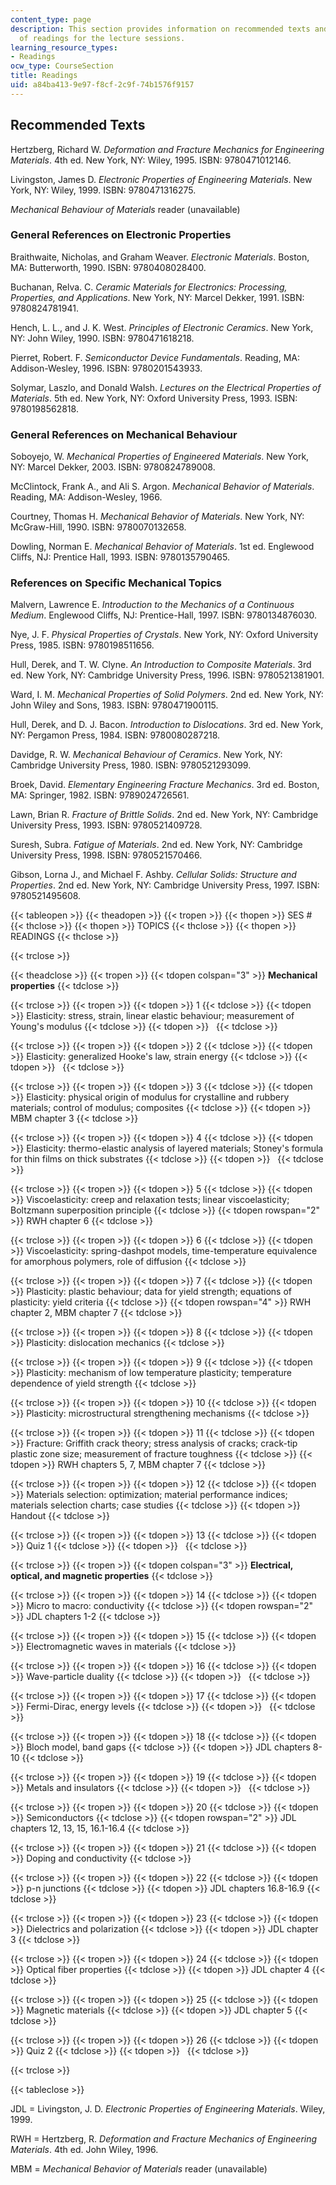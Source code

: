 ```yaml
---
content_type: page
description: This section provides information on recommended texts and the schedule
  of readings for the lecture sessions.
learning_resource_types:
- Readings
ocw_type: CourseSection
title: Readings
uid: a84ba413-9e97-f8cf-2c9f-74b1576f9157
---
```


Recommended Texts
-----------------

Hertzberg, Richard W. _Deformation and Fracture Mechanics for Engineering Materials_. 4th ed. New York, NY: Wiley, 1995. ISBN: 9780471012146.

Livingston, James D. _Electronic Properties of Engineering Materials_. New York, NY: Wiley, 1999. ISBN: 9780471316275.

_Mechanical Behaviour of Materials_ reader (unavailable)

### General References on Electronic Properties

Braithwaite, Nicholas, and Graham Weaver. _Electronic Materials_. Boston, MA: Butterworth, 1990. ISBN: 9780408028400.

Buchanan, Relva. C. _Ceramic Materials for Electronics: Processing, Properties, and Applications_. New York, NY: Marcel Dekker, 1991. ISBN: 9780824781941.

Hench, L. L., and J. K. West. _Principles of Electronic Ceramics_. New York, NY: John Wiley, 1990. ISBN: 9780471618218.

Pierret, Robert. F. _Semiconductor Device Fundamentals_. Reading, MA: Addison-Wesley, 1996. ISBN: 9780201543933.

Solymar, Laszlo, and Donald Walsh. _Lectures on the Electrical Properties of Materials_. 5th ed. New York, NY: Oxford University Press, 1993. ISBN: 9780198562818.

### General References on Mechanical Behaviour

Soboyejo, W. _Mechanical Properties of Engineered Materials_. New York, NY: Marcel Dekker, 2003. ISBN: 9780824789008.

McClintock, Frank A., and Ali S. Argon. _Mechanical Behavior of Materials_. Reading, MA: Addison-Wesley, 1966.

Courtney, Thomas H. _Mechanical Behavior of Materials_. New York, NY: McGraw-Hill, 1990. ISBN: 9780070132658.

Dowling, Norman E. _Mechanical Behavior of Materials_. 1st ed. Englewood Cliffs, NJ: Prentice Hall, 1993. ISBN: 9780135790465.

### References on Specific Mechanical Topics

Malvern, Lawrence E. _Introduction to the Mechanics of a Continuous Medium_. Englewood Cliffs, NJ: Prentice-Hall, 1997. ISBN: 9780134876030.

Nye, J. F. _Physical Properties of Crystals_. New York, NY: Oxford University Press, 1985. ISBN: 9780198511656.

Hull, Derek, and T. W. Clyne. _An Introduction to Composite Materials_. 3rd ed. New York, NY: Cambridge University Press, 1996. ISBN: 9780521381901.

Ward, I. M. _Mechanical Properties of Solid Polymers_. 2nd ed. New York, NY: John Wiley and Sons, 1983. ISBN: 9780471900115.

Hull, Derek, and D. J. Bacon. _Introduction to Dislocations_. 3rd ed. New York, NY: Pergamon Press, 1984. ISBN: 9780080287218.

Davidge, R. W. _Mechanical Behaviour of Ceramics_. New York, NY: Cambridge University Press, 1980. ISBN: 9780521293099.

Broek, David. _Elementary Engineering Fracture Mechanics_. 3rd ed. Boston, MA: Springer, 1982. ISBN: 9789024726561.

Lawn, Brian R. _Fracture of Brittle Solids_. 2nd ed. New York, NY: Cambridge University Press, 1993. ISBN: 9780521409728.

Suresh, Subra. _Fatigue of Materials_. 2nd ed. New York, NY: Cambridge University Press, 1998. ISBN: 9780521570466.

Gibson, Lorna J., and Michael F. Ashby. _Cellular Solids: Structure and Properties_. 2nd ed. New York, NY: Cambridge University Press, 1997. ISBN: 9780521495608.

{{< tableopen >}}
{{< theadopen >}}
{{< tropen >}}
{{< thopen >}}
SES #
{{< thclose >}}
{{< thopen >}}
TOPICS
{{< thclose >}}
{{< thopen >}}
READINGS
{{< thclose >}}

{{< trclose >}}

{{< theadclose >}}
{{< tropen >}}
{{< tdopen colspan="3" >}}
**Mechanical properties**
{{< tdclose >}}

{{< trclose >}}
{{< tropen >}}
{{< tdopen >}}
1
{{< tdclose >}}
{{< tdopen >}}
Elasticity: stress, strain, linear elastic behaviour; measurement of Young's modulus
{{< tdclose >}}
{{< tdopen >}}
 
{{< tdclose >}}

{{< trclose >}}
{{< tropen >}}
{{< tdopen >}}
2
{{< tdclose >}}
{{< tdopen >}}
Elasticity: generalized Hooke's law, strain energy
{{< tdclose >}}
{{< tdopen >}}
 
{{< tdclose >}}

{{< trclose >}}
{{< tropen >}}
{{< tdopen >}}
3
{{< tdclose >}}
{{< tdopen >}}
Elasticity: physical origin of modulus for crystalline and rubbery materials; control of modulus; composites
{{< tdclose >}}
{{< tdopen >}}
MBM chapter 3
{{< tdclose >}}

{{< trclose >}}
{{< tropen >}}
{{< tdopen >}}
4
{{< tdclose >}}
{{< tdopen >}}
Elasticity: thermo-elastic analysis of layered materials; Stoney's formula for thin films on thick substrates
{{< tdclose >}}
{{< tdopen >}}
 
{{< tdclose >}}

{{< trclose >}}
{{< tropen >}}
{{< tdopen >}}
5
{{< tdclose >}}
{{< tdopen >}}
Viscoelasticity: creep and relaxation tests; linear viscoelasticity; Boltzmann superposition principle
{{< tdclose >}}
{{< tdopen rowspan="2" >}}
RWH chapter 6
{{< tdclose >}}

{{< trclose >}}
{{< tropen >}}
{{< tdopen >}}
6
{{< tdclose >}}
{{< tdopen >}}
Viscoelasticity: spring-dashpot models, time-temperature equivalence for amorphous polymers, role of diffusion
{{< tdclose >}}

{{< trclose >}}
{{< tropen >}}
{{< tdopen >}}
7
{{< tdclose >}}
{{< tdopen >}}
Plasticity: plastic behaviour; data for yield strength; equations of plasticity: yield criteria
{{< tdclose >}}
{{< tdopen rowspan="4" >}}
RWH chapter 2, MBM chapter 7
{{< tdclose >}}

{{< trclose >}}
{{< tropen >}}
{{< tdopen >}}
8
{{< tdclose >}}
{{< tdopen >}}
Plasticity: dislocation mechanics
{{< tdclose >}}

{{< trclose >}}
{{< tropen >}}
{{< tdopen >}}
9
{{< tdclose >}}
{{< tdopen >}}
Plasticity: mechanism of low temperature plasticity; temperature dependence of yield strength
{{< tdclose >}}

{{< trclose >}}
{{< tropen >}}
{{< tdopen >}}
10
{{< tdclose >}}
{{< tdopen >}}
Plasticity: microstructural strengthening mechanisms
{{< tdclose >}}

{{< trclose >}}
{{< tropen >}}
{{< tdopen >}}
11
{{< tdclose >}}
{{< tdopen >}}
Fracture: Griffith crack theory; stress analysis of cracks; crack-tip plastic zone size; measurement of fracture toughness
{{< tdclose >}}
{{< tdopen >}}
RWH chapters 5, 7, MBM chapter 7
{{< tdclose >}}

{{< trclose >}}
{{< tropen >}}
{{< tdopen >}}
12
{{< tdclose >}}
{{< tdopen >}}
Materials selection: optimization; material performance indices; materials selection charts; case studies
{{< tdclose >}}
{{< tdopen >}}
Handout
{{< tdclose >}}

{{< trclose >}}
{{< tropen >}}
{{< tdopen >}}
13
{{< tdclose >}}
{{< tdopen >}}
Quiz 1
{{< tdclose >}}
{{< tdopen >}}
 
{{< tdclose >}}

{{< trclose >}}
{{< tropen >}}
{{< tdopen colspan="3" >}}
**Electrical, optical, and magnetic properties**
{{< tdclose >}}

{{< trclose >}}
{{< tropen >}}
{{< tdopen >}}
14
{{< tdclose >}}
{{< tdopen >}}
Micro to macro: conductivity
{{< tdclose >}}
{{< tdopen rowspan="2" >}}
JDL chapters 1-2
{{< tdclose >}}

{{< trclose >}}
{{< tropen >}}
{{< tdopen >}}
15
{{< tdclose >}}
{{< tdopen >}}
Electromagnetic waves in materials
{{< tdclose >}}

{{< trclose >}}
{{< tropen >}}
{{< tdopen >}}
16
{{< tdclose >}}
{{< tdopen >}}
Wave-particle duality
{{< tdclose >}}
{{< tdopen >}}
 
{{< tdclose >}}

{{< trclose >}}
{{< tropen >}}
{{< tdopen >}}
17
{{< tdclose >}}
{{< tdopen >}}
Fermi-Dirac, energy levels
{{< tdclose >}}
{{< tdopen >}}
 
{{< tdclose >}}

{{< trclose >}}
{{< tropen >}}
{{< tdopen >}}
18
{{< tdclose >}}
{{< tdopen >}}
Bloch model, band gaps
{{< tdclose >}}
{{< tdopen >}}
JDL chapters 8-10
{{< tdclose >}}

{{< trclose >}}
{{< tropen >}}
{{< tdopen >}}
19
{{< tdclose >}}
{{< tdopen >}}
Metals and insulators
{{< tdclose >}}
{{< tdopen >}}
 
{{< tdclose >}}

{{< trclose >}}
{{< tropen >}}
{{< tdopen >}}
20
{{< tdclose >}}
{{< tdopen >}}
Semiconductors
{{< tdclose >}}
{{< tdopen rowspan="2" >}}
JDL chapters 12, 13, 15, 16.1-16.4
{{< tdclose >}}

{{< trclose >}}
{{< tropen >}}
{{< tdopen >}}
21
{{< tdclose >}}
{{< tdopen >}}
Doping and conductivity
{{< tdclose >}}

{{< trclose >}}
{{< tropen >}}
{{< tdopen >}}
22
{{< tdclose >}}
{{< tdopen >}}
p-n junctions
{{< tdclose >}}
{{< tdopen >}}
JDL chapters 16.8-16.9
{{< tdclose >}}

{{< trclose >}}
{{< tropen >}}
{{< tdopen >}}
23
{{< tdclose >}}
{{< tdopen >}}
Dielectrics and polarization
{{< tdclose >}}
{{< tdopen >}}
JDL chapter 3
{{< tdclose >}}

{{< trclose >}}
{{< tropen >}}
{{< tdopen >}}
24
{{< tdclose >}}
{{< tdopen >}}
Optical fiber properties
{{< tdclose >}}
{{< tdopen >}}
JDL chapter 4
{{< tdclose >}}

{{< trclose >}}
{{< tropen >}}
{{< tdopen >}}
25
{{< tdclose >}}
{{< tdopen >}}
Magnetic materials
{{< tdclose >}}
{{< tdopen >}}
JDL chapter 5
{{< tdclose >}}

{{< trclose >}}
{{< tropen >}}
{{< tdopen >}}
26
{{< tdclose >}}
{{< tdopen >}}
Quiz 2
{{< tdclose >}}
{{< tdopen >}}
 
{{< tdclose >}}

{{< trclose >}}

{{< tableclose >}}

JDL = Livingston, J. D. _Electronic Properties of Engineering Materials_. Wiley, 1999.

RWH = Hertzberg, R. _Deformation and Fracture Mechanics of Engineering Materials_. 4th ed. John Wiley, 1996.

MBM = _Mechanical Behavior of Materials_ reader (unavailable)